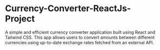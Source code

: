 # Currency-Converter-ReactJs-Project
A simple and efficient currency converter application built using React and Tailwind CSS. This app allows users to convert amounts between different currencies using up-to-date exchange rates fetched from an external API.
